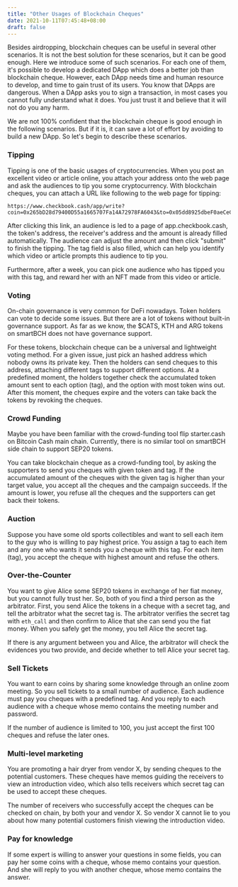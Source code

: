 ```yaml
---
title: "Other Usages of Blockchain Cheques"
date: 2021-10-11T07:45:48+08:00
draft: false
---
```


Besides airdropping, blockchain cheques can be useful in several other scenarios. It is not the best solution for these scenarios, but it can be good enough. Here we introduce some of such scenarios. For each one of them, it's possible to develop a dedicated DApp which does a better job than blockchain cheque. However, each DApp needs time and human resource to develop, and time to gain trust of its users. You know that DApps are dangerous. When a DApp asks you to sign a transaction, in most cases you cannot fully understand what it does. You just trust it and believe that it will not do you any harm.

We are not 100% confident that the blockchain cheque is good enough in the following scenarios. But if it is, it can save a lot of effort by avoiding to build a new DApp. So let's begin to describe these scenarios.

### Tipping

Tipping is one of the basic usages of cryptocurrencies. When you post an excellent video or article online, you attach your address onto the web page and ask the audiences to tip you some cryptocurrency. With blockchain cheques,  you can attach a URL like following to the web page for tipping:

```
https://www.checkbook.cash/app/write?coin=0x265bD28d79400D55a1665707Fa14A72978FA6043&to=0x05dd8925dbeF0aeCeC5B68032A0691076A92Ea41&amount=2&tag=20211011A
```

After clicking this link, an audience is led to a page of app.checkbook.cash, the token's address, the receiver's address and the amount is already filled automatically. The audience can adjust the amount and then click "submit" to finish the tipping. The tag field is also filled, which can help you identify which video or article prompts this audience to tip you.

Furthermore, after a week, you can pick one audience who has tipped you with this tag, and reward her with an NFT made from this video or article.

### Voting

On-chain governance is very common for DeFi nowadays. Token holders can vote to decide some issues. But there are a lot of tokens without built-in governance support. As far as we know, the $CATS, KTH and ARG tokens on smartBCH does not have governance support.

For these tokens, blockchain cheque can be a universal and lightweight voting method. For a given issue, just pick an hashed address which nobody owns its private key. Then the holders can send cheques to this address, attaching different tags to support different options. At a predefined moment, the holders together check the accumulated token amount sent to each option (tag), and the option with most token wins out. After this moment, the cheques expire and the voters can take back the tokens by revoking the cheques.

### Crowd Funding

Maybe you have been familiar with the crowd-funding tool flip starter.cash on Bitcoin Cash main chain. Currently, there is no similar tool on smartBCH side chain to support SEP20 tokens.

You can take blockchain cheque as a crowd-funding tool, by asking the supporters to send you cheques with given token and tag. If the accumulated amount of the cheques with the given tag is higher than your target value, you accept all the cheques and the campaign succeeds. If the amount is lower, you refuse all the cheques and the supporters can get back their tokens.

### Auction

Suppose you have some old sports collectibles and want to sell each item to the guy who is willing to pay highest price. You assign a tag to each item and any one who wants it sends you a cheque with this tag. For each item (tag), you accept the cheque with highest amount and refuse the others.

### Over-the-Counter

You want to give Alice some SEP20 tokens in exchange of her fiat money, but you cannot fully trust her. So, both of you find a third person as the arbitrator. First, you send Alice the tokens in a cheque with a secret tag, and tell the arbitrator what the secret tag is. The arbitrator verifies the secret tag with `eth_call` and then confirm to Alice that she can send you the fiat money. When you safely get the money, you tell Alice the secret tag.

If there is any argument between you and Alice, the arbitrator will check the evidences you two provide, and decide whether to tell Alice your secret tag.

### Sell Tickets

You want to earn coins by sharing some knowledge through an online zoom meeting. So you sell tickets to a small number of audience. Each audience must pay you cheques with a predefined tag. And you reply to each audience with a cheque whose memo contains the meeting number and password.

If the number of audience is limited to 100, you just accept the first 100 cheques and refuse the later ones.

### Multi-level marketing

You are promoting a hair dryer from vendor X, by sending cheques to the potential customers. These cheques have memos guiding the receivers to view an introduction video, which also tells receivers which secret tag can be used to accept these cheques.

The number of receivers who successfully accept the cheques can be checked on chain, by both your and vendor X. So vendor X cannot lie to you about how many potential customers finish viewing the introduction video.

### Pay for knowledge

If some expert is willing to answer your questions in some fields, you can pay her some coins with a cheque, whose memo contains your question. And she will reply to you with another cheque, whose memo contains the answer.



